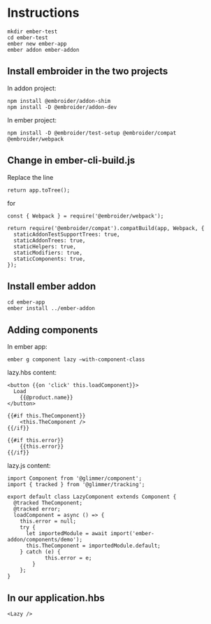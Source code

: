 # Instructions

```
mkdir ember-test
cd ember-test
ember new ember-app
ember addon ember-addon
```

## Install embroider in the two projects

In addon project:
```
npm install @embroider/addon-shim 
npm install -D @embroider/addon-dev
```

In ember project:

```
npm install -D @embroider/test-setup @embroider/compat @embroider/webpack
```

## Change in ember-cli-build.js

Replace the line
```
return app.toTree();
```

for
```
const { Webpack } = require('@embroider/webpack');

return require('@embroider/compat').compatBuild(app, Webpack, {
  staticAddonTestSupportTrees: true,
  staticAddonTrees: true,
  staticHelpers: true,
  staticModifiers: true,
  staticComponents: true,
});
```

## Install ember addon

```
cd ember-app
ember install ../ember-addon
```

## Adding components

In ember app:

```
ember g component lazy —with-component-class
```

lazy.hbs content:

```
<button {{on 'click' this.loadComponent}}>
  Load
    {{@product.name}}
</button>

{{#if this.TheComponent}}
    <this.TheComponent />
{{/if}}

{{#if this.error}}
    {{this.error}}
{{/if}}
```

lazy.js content:

```
import Component from '@glimmer/component';
import { tracked } from '@glimmer/tracking';

export default class LazyComponent extends Component {
  @tracked TheComponent;
  @tracked error;
  loadComponent = async () => {
    this.error = null;
    try {
      let importedModule = await import('ember-addon/components/demo');
      this.TheComponent = importedModule.default;
    } catch (e) {
            this.error = e;
        }	
    };
}
```

## In our application.hbs

```
<Lazy />
```
